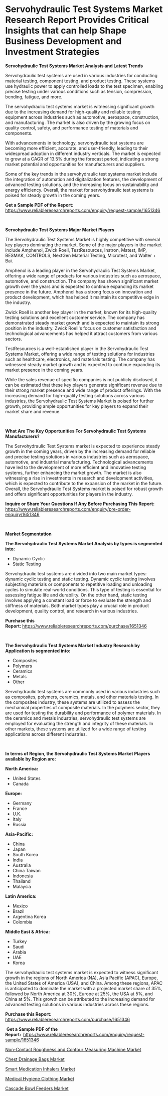 <p><h1>Servohydraulic Test Systems Market Research Report Provides Critical Insights that can help Shape Business Development and Investment Strategies</h1></p><p><strong>Servohydraulic Test Systems Market Analysis and Latest Trends</strong></p>
<p><p>Servohydraulic test systems are used in various industries for conducting material testing, component testing, and product testing. These systems use hydraulic power to apply controlled loads to the test specimen, enabling precise testing under various conditions such as tension, compression, bending, fatigue, and more.</p><p>The servohydraulic test systems market is witnessing significant growth due to the increasing demand for high-quality and reliable testing equipment across industries such as automotive, aerospace, construction, and manufacturing. The market is also driven by the growing focus on quality control, safety, and performance testing of materials and components.</p><p>With advancements in technology, servohydraulic test systems are becoming more efficient, accurate, and user-friendly, leading to their widespread adoption in different industry verticals. The market is expected to grow at a CAGR of 13.5% during the forecast period, indicating a strong market potential and opportunities for manufacturers and suppliers.</p><p>Some of the key trends in the servohydraulic test systems market include the integration of automation and digitalization features, the development of advanced testing solutions, and the increasing focus on sustainability and energy efficiency. Overall, the market for servohydraulic test systems is poised for steady growth in the coming years.</p></p>
<p><strong>Get a Sample PDF of the Report:&nbsp;</strong> <a href="https://www.reliableresearchreports.com/enquiry/request-sample/1651346">https://www.reliableresearchreports.com/enquiry/request-sample/1651346</a></p>
<p>&nbsp;</p>
<p><strong>Servohydraulic Test Systems Major Market Players</strong></p>
<p><p>The Servohydraulic Test Systems Market is highly competitive with several key players dominating the market. Some of the major players in the market include Amphenol, Zwick Roell, TestResources, Instron, Matest, IMP, BESMAK, CONTROLS, NextGen Material Testing, Microtest, and Walter + Bai.</p><p>Amphenol is a leading player in the Servohydraulic Test Systems Market, offering a wide range of products for various industries such as aerospace, automotive, and construction. The company has shown significant market growth over the years and is expected to continue expanding its market presence in the future. Amphenol has a strong focus on innovation and product development, which has helped it maintain its competitive edge in the industry.</p><p>Zwick Roell is another key player in the market, known for its high-quality testing solutions and excellent customer service. The company has demonstrated steady market growth and is expected to maintain its strong position in the industry. Zwick Roell's focus on customer satisfaction and technological advancements has helped it attract customers from various sectors.</p><p>TestResources is a well-established player in the Servohydraulic Test Systems Market, offering a wide range of testing solutions for industries such as healthcare, electronics, and materials testing. The company has witnessed steady market growth and is expected to continue expanding its market presence in the coming years.</p><p>While the sales revenue of specific companies is not publicly disclosed, it can be estimated that these key players generate significant revenue due to their strong market presence and wide range of product offerings. With the increasing demand for high-quality testing solutions across various industries, the Servohydraulic Test Systems Market is poised for further growth, providing ample opportunities for key players to expand their market share and revenue.</p></p>
<p>&nbsp;</p>
<p><strong>What Are The Key Opportunities For Servohydraulic Test Systems Manufacturers?</strong></p>
<p><p>The Servohydraulic Test Systems market is expected to experience steady growth in the coming years, driven by the increasing demand for reliable and precise testing solutions in various industries such as aerospace, automotive, and industrial manufacturing. Technological advancements have led to the development of more efficient and innovative testing systems, further enhancing the market growth. The market is also witnessing a rise in investments in research and development activities, which is expected to contribute to the expansion of the market in the future. Overall, the Servohydraulic Test Systems market is poised for robust growth and offers significant opportunities for players in the industry.</p></p>
<p><strong>Inquire or Share Your Questions If Any Before Purchasing This Report:</strong> <a href="https://www.reliableresearchreports.com/enquiry/pre-order-enquiry/1651346">https://www.reliableresearchreports.com/enquiry/pre-order-enquiry/1651346</a></p>
<p>&nbsp;</p>
<p><strong>Market Segmentation</strong></p>
<p><strong>The Servohydraulic Test Systems Market Analysis by types is segmented into:</strong></p>
<p><ul><li>Dynamic Cyclic</li><li>Static Testing</li></ul></p>
<p><p>Servohydraulic test systems are divided into two main market types: dynamic cyclic testing and static testing. Dynamic cyclic testing involves subjecting materials or components to repetitive loading and unloading cycles to simulate real-world conditions. This type of testing is essential for assessing fatigue life and durability. On the other hand, static testing involves applying a constant load or force to evaluate the strength and stiffness of materials. Both market types play a crucial role in product development, quality control, and research in various industries.</p></p>
<p><strong>Purchase this Report:&nbsp;</strong><a href="https://www.reliableresearchreports.com/purchase/1651346">https://www.reliableresearchreports.com/purchase/1651346</a></p>
<p>&nbsp;</p>
<p><strong>The Servohydraulic Test Systems Market Industry Research by Application is segmented into:</strong></p>
<p><ul><li>Composites</li><li>Polymers</li><li>Ceramics</li><li>Metals</li><li>Other</li></ul></p>
<p><p>Servohydraulic test systems are commonly used in various industries such as composites, polymers, ceramics, metals, and other materials testing. In the composites industry, these systems are utilized to assess the mechanical properties of composite materials. In the polymers sector, they are used for testing the durability and performance of polymer materials. In the ceramics and metals industries, servohydraulic test systems are employed for evaluating the strength and integrity of these materials. In other markets, these systems are utilized for a wide range of testing applications across different industries.</p></p>
<p>&nbsp;</p>
<p><strong>In terms of Region, the Servohydraulic Test Systems Market Players available by Region are:</strong></p>
<p>
    <p> <strong> North America: </strong>
        <ul>
            <li>United States</li>
            <li>Canada</li>
        </ul>
        </p> 
    <p> <strong> Europe: </strong>
        <ul>
            <li>Germany</li>
            <li>France</li>
            <li>U.K.</li>
            <li>Italy</li>
            <li>Russia</li>
        </ul>
        </p> 
    <p> <strong> Asia-Pacific: </strong>
        <ul>
            <li>China</li>
            <li>Japan</li>
            <li>South Korea</li>
            <li>India</li>
            <li>Australia</li>
            <li>China Taiwan</li>
            <li>Indonesia</li>
            <li>Thailand</li>
            <li>Malaysia</li>
        </ul>
        </p> 
    <p> <strong> Latin America: </strong>
        <ul>
            <li>Mexico</li>
            <li>Brazil</li>
            <li>Argentina Korea</li>
            <li>Colombia</li>
        </ul>
        </p> 
    <p> <strong> Middle East & Africa: </strong>
        <ul>
            <li>Turkey</li>
            <li>Saudi</li>
            <li>Arabia</li>
            <li>UAE</li>
            <li>Korea</li>
        </ul>
    </p>
    </p>
<p><p>The servohydraulic test systems market is expected to witness significant growth in the regions of North America (NA), Asia Pacific (APAC), Europe, the United States of America (USA), and China. Among these regions, APAC is anticipated to dominate the market with a projected market share of 35%, followed by North America at 30%, Europe at 25%, the USA at 5%, and China at 5%. This growth can be attributed to the increasing demand for advanced testing solutions in various industries across these regions.</p></p>
<p><strong>Purchase this Report: </strong><a href="https://www.reliableresearchreports.com/purchase/1651346">https://www.reliableresearchreports.com/purchase/1651346</a></p>
<p>&nbsp;<strong>Get a Sample PDF of the Report:&nbsp;&nbsp;</strong><a href="https://www.reliableresearchreports.com/enquiry/request-sample/1651346">https://www.reliableresearchreports.com/enquiry/request-sample/1651346</a></p>
<p><strong></strong></p>
<p><p><a href="https://github.com/mabutironaldo/Market-Research-Report-List-3/blob/main/non-contact-roughness-and-contour-measuring-machine-market.md">Non-Contact Roughness and Contour Measuring Machine Market</a></p><p><a href="https://medium.com/@aarongreen1979/chest-drainage-bags-market-the-key-to-successful-business-strategy-forecast-till-2031-1e5ffbb5ea84">Chest Drainage Bags Market</a></p><p><a href="https://medium.com/@aarongreen1979/decoding-smart-medication-inhalers-market-metrics-market-share-trends-and-growth-patterns-f68fcfece707">Smart Medication Inhalers Market</a></p><p><a href="https://medium.com/@aarongreen1979/decoding-medical-hygiene-clothing-market-metrics-market-share-trends-and-growth-patterns-c6e3c78e66d8">Medical Hygiene Clothing Market</a></p><p><a href="https://github.com/Paul14Anderson63/Market-Research-Report-List-2/blob/main/cascade-bowl-feeders-market.md">Cascade Bowl Feeders Market</a></p></p>